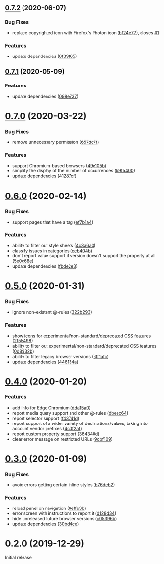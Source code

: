 ## [0.7.2](https://github.com/acalvo/css-compat/compare/v0.7.1...v0.7.2) (2020-06-07)


### Bug Fixes

* replace copyrighted icon with Firefox's Photon icon ([bf24e77](https://github.com/acalvo/css-compat/commit/bf24e7769bdd62931470cef228ec3f99e4a7c51f)), closes [#1](https://github.com/acalvo/css-compat/issues/1)


### Features

* update dependencies ([8f39f65](https://github.com/acalvo/css-compat/commit/8f39f65c9f988522338f48466e3418fac1e399a0))



## [0.7.1](https://github.com/acalvo/css-compat/compare/v0.7.0...v0.7.1) (2020-05-09)


### Features

* update dependencies ([098e737](https://github.com/acalvo/css-compat/commit/098e73766bbf908038f597790f3b7bfcbffc8e1a))



# [0.7.0](https://github.com/acalvo/css-compat/compare/v0.6.0...v0.7.0) (2020-03-22)


### Bug Fixes

* remove unnecessary permission ([657dc7f](https://github.com/acalvo/css-compat/commit/657dc7f26f593c55fb2829aae228e01b23dbdd99))


### Features

* support Chromium-based browsers ([49e105b](https://github.com/acalvo/css-compat/commit/49e105bfd9753f9e7674f81de8adc5cecbb91fa5))
* simplify the display of the number of occurrences ([b9f5400](https://github.com/acalvo/css-compat/commit/b9f54002962772859f8063c8812c8f2a8e9557b5))
* update dependencies ([41287cf](https://github.com/acalvo/css-compat/commit/41287cf62f8116c662c7106bc1d9a78838f1a1d3))



# [0.6.0](https://github.com/acalvo/css-compat/compare/v0.5.0...v0.6.0) (2020-02-14)


### Bug Fixes

* support pages that have a <base> tag ([ef7b1a4](https://github.com/acalvo/css-compat/commit/ef7b1a41fdbeeae6923967acb4070ad9d3d2ed17))


### Features

* ability to filter out style sheets ([4c3a6a0](https://github.com/acalvo/css-compat/commit/4c3a6a07d3a2b910b4e86e9bf522069942bbbd32))
* classify issues in categories ([ceb404b](https://github.com/acalvo/css-compat/commit/ceb404b32b1a4f325a651cef73f897fc137491ab))
* don't report value support if version doesn't support the property at all ([5e0c68e](https://github.com/acalvo/css-compat/commit/5e0c68ecb6348cb15314091e4cb3bd5005611a93))
* update dependencies ([fbde2e3](https://github.com/acalvo/css-compat/commit/fbde2e33ad14fbcad8b51509383964cda8ad229f))



# [0.5.0](https://github.com/acalvo/css-compat/compare/v0.4.0...v0.5.0) (2020-01-31)


### Bug Fixes

* ignore non-existent @-rules ([322b293](https://github.com/acalvo/css-compat/commit/322b2937f8ad8d1e696392c5272ed5d1e265e512))


### Features

* show icons for experimental/non-standard/deprecated CSS features ([2f55498](https://github.com/acalvo/css-compat/commit/2f5549806406e95bd0a6c53548788f9dd01f499a))
* ability to filter out experimental/non-standard/deprecated CSS features ([0d8932b](https://github.com/acalvo/css-compat/commit/0d8932becdb23241bab07e684c9eaeb3181c7e1a))
* ability to filter legacy browser versions ([6ff1afc](https://github.com/acalvo/css-compat/commit/6ff1afcee858d4de4cfcf4bb95951daaf9fd6c6e))
* update dependencies ([446134a](https://github.com/acalvo/css-compat/commit/446134a38f3322db99c78c792fe8892f92992402))



# [0.4.0](https://github.com/acalvo/css-compat/compare/v0.3.0...v0.4.0) (2020-01-20)


### Features

* add info for Edge Chromium ([dda15a0](https://github.com/acalvo/css-compat/commit/dda15a0aad6f2e3077751a00adaae46f3e71f8f7))
* report media query support and other @-rules ([dbeec64](https://github.com/acalvo/css-compat/commit/dbeec64eaf7a29661887049e9fab2c07ea13eedb))
* report selector support ([f43741d](https://github.com/acalvo/css-compat/commit/f43741d03c13adb4b5334d155bff526cc94f7c9f))
* report support of a wider variety of declarations/values, taking into account vendor prefixes ([4c0f2af](https://github.com/acalvo/css-compat/commit/4c0f2af69d8fe47b3a378ab117828d77ea84a1b6))
* report custom property support ([364340d](https://github.com/acalvo/css-compat/commit/364340dbe6ca36f300227c49cfd35aebb016be0d))
* clear error message on restricted URLs ([9cbf109](https://github.com/acalvo/css-compat/commit/9cbf109b86c1447c571348fd131fda64a29b988a))



# [0.3.0](https://github.com/acalvo/css-compat/compare/v0.2.0...v0.3.0) (2020-01-09)


### Bug Fixes

* avoid errors getting certain inline styles ([b76deb2](https://github.com/acalvo/css-compat/commit/b76deb25bb248ab89de18dab514af5905e71fda0))


### Features

* reload panel on navigation ([6effe3b](https://github.com/acalvo/css-compat/commit/6effe3bc0af4aa6858c8131e60b8fe33b9513ca7))
* error screen with instructions to report it ([d128d34](https://github.com/acalvo/css-compat/commit/d128d34acfced7fc9b9e5d06adf56e80eb740b9d))
* hide unreleased future browser versions ([c05396b](https://github.com/acalvo/css-compat/commit/c05396bc29bdf340642567e25267e461f78ffd6c))
* update dependencies ([30bd4ce](https://github.com/acalvo/css-compat/commit/30bd4ce1ca8581dc535d9caf687017e1f4692ce0))



# 0.2.0 (2019-12-29)

Initial release
